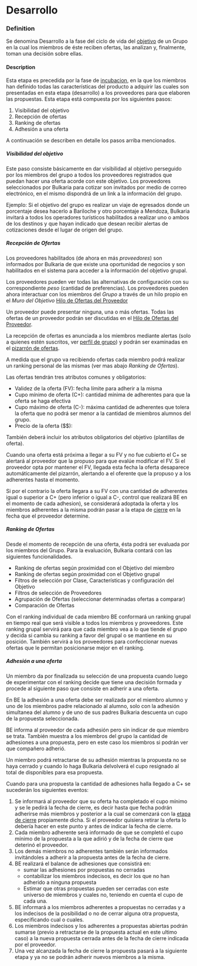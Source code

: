 Desarrollo
======

### Definition

Se denomina Desarrollo a la fase del ciclo de vida del [objetivo](objetivo.md) de un Grupo en la cual los miembros de éste reciben ofertas, las analizan y, finalmente, toman una decisión sobre ellas.

#### Description

Esta etapa es precedida por la fase de [incubacion](incubacion.md), en la que los miembros han definido todas las características del producto a adquirir las cuales son presentadas en esta etapa (desarrollo) a los proveedores para que elaboren las propuestas. Esta etapa está compuesta por los siguientes pasos:

1. Visibilidad del objetivo
1. Recepción de ofertas
1. Ranking de ofertas
1. Adhesión a una oferta

A continuación se describen en detalle los pasos arriba mencionados.

##### Visibilidad del objetivo

Este paso consiste básicamente en dar visibilidad al objetivo perseguido por los miembros del grupo a todos los proveedores registrados que puedan hacer una oferta acorde con este objetivo. Los proveedores seleccionados por Bulkaria para cotizar son invitados por medio de correo electrónico, en el mismo dispondrá de un link a la información del grupo. 

Ejemplo: Si el objetivo del grupo es realizar un viaje de egresados donde un porcentaje desea hacerlo a Bariloche y otro porcentaje a Mendoza, Bulkaria invitará a todos los operadores turísticos habilitados a realizar uno o ambos de los destinos y que hayan indicado que desean recibir alertas de cotizaciones desde el lugar de origen del grupo.

##### Recepción de Ofertas

Los proveedores habilitados (de ahora en más _proveedores_) son informados por Bulkaria de que existe una oportunidad de negocios y son habilitados en el sistema para acceder a la información del objetivo grupal.

Los proveedores pueden ver todas las alternativas  de configuración con su correspondiente _peso_ (cantidad de preferencias). Los proveedores pueden ahora interactuar con los miembros del _Grupo_ a través de un hilo propio en el _Muro del Objetivo_ [Hilo de Ofertas del Proveedor](hilo_ofertas.md) 

Un proveedor puede presentar ninguna, una o más ofertas. Todas las ofertas de un proveedor podrán ser discutidas en el [Hilo de Ofertas del Proveedor](hilo_ofertas.md).  

La recepción de ofertas es anunciada a los miembros mediante alertas (solo a quienes estén suscritos, ver [perfil de grupo](perfil-de-grupo.md)) y podrán ser examinadas en el [pizarrón de ofertas](offer-blackboard.md).

A medida que el grupo va recibiendo ofertas cada miembro podrá realizar un ranking personal de las mismas (ver mas abajo _Ranking de Ofertas_). 

Las ofertas tendrán tres atributos comunes y obligatorios:
* Validez de la oferta (FV): fecha límite para adherir a la misma
* Cupo mínimo de oferta (C+): cantidad mínima de adherentes para que la oferta se haga efectiva
* Cupo máximo de oferta (C-): máxima cantidad de adherentes que tolera la oferta que no podrá ser menor a la cantidad de miembros alumnos del grupo.
* Precio de la oferta ($$): 

También deberá incluir los atributos obligatorios del objetivo (plantillas de oferta).

Cuando una oferta está próxima a llegar a su FV y no fue cubierto el C+ se alertará al proveedor que la propuso para que evalúe modificar el FV. Si el proveedor opta por mantener el FV, llegada esta fecha la oferta  desaparece automáticamente del pizarrón, alertando a el oferente que la propuso y a los adherentes hasta el momento.

Si por el contrario la oferta llegara a su FV con una cantidad de adherentes igual o superior a C+ (pero inferior o igual a C-, control que realizará BE en el momento de cada adhesion), se considerará adoptada la oferta y los miembros adherentes a la misma podrán pasar a la etapa de [cierre](cierre.md) en la fecha que el proveedor determine.

##### Ranking de Ofertas

Desde el momento de recepción de una oferta, ésta podrá ser evaluada por los miembros del Grupo. Para la evaluación, Bulkaria contará con las siguientes funcionalidades.

* Ranking de ofertas según proximidad con el Objetivo del miembro
* Ranking de ofertas según proximidad con el Objetivo grupal
* Filtros de selección por Clase, Características y configuración del Objetivo
* Filtros de selección de Proveedores
* Agrupación de Ofertas (seleccionar determinadas ofertas a comparar)
* Comparación de Ofertas

Con el ranking individual de cada miembro BE conformará un ranking grupal en tiempo real que será visible a todos los miembros y proveedores. Este ranking grupal servirá para que cada miembro vea a lo que tiende el grupo y decida si cambia su ranking a favor del grupal o se mantiene en su posición. También servirá a los proveedores para confeccionar nuevas ofertas que le permitan posicionarse mejor en el ranking.

##### Adhesión a una oferta

Un miembro da por finalizada su selección de una propuesta cuando luego de experimentar con el ranking decide que tiene una decisión formada y procede al siguiente paso que consiste en adherir a una oferta.

En BE la adhesión a una oferta debe ser realizada por el miembro alumno y uno de los miembros padre relacionado al alumno, solo con la adhesión simultanea del alumno y de uno de sus padres Bulkaria descuenta un cupo de la propuesta seleccionada.

BE informa al proveedor de cada adhesión pero sin indicar de que miembro se trata. También muestra a los miembros del grupo la cantidad de adhesiones a una propuesta, pero en este caso los miembros si podrán ver que compañero adherió.

Un miembro podrá retractarse de su adhesión mientras la propuesta no se haya cerrado y cuando lo haga Bulkaria delvolverá el cupo resignado al total de disponibles para esa propuesta.

Cuando para una propuesta la cantidad de adhesiones halla llegado a C+ se sucederán los siguientes eventos:

1. Se informará al proveedor que su oferta ha completado el cupo mínimo y se le pedirá la fecha de cierre, es decir hasta que fecha podrán adherirse más miembros y posterior a la cual se comenzará con la [etapa de cierre](cierre.md) propiamente dicha. Si el proveedor quisiera retirar la oferta lo debería hacer en este punto y antes de indicar la fecha de cierre. 
1. Cada miembro adherente será informado de que se completó el cupo mínimo de la propuesta a la que adirió y de la fecha de cierre que deterinó el proveedor.
1. Los demás miembros no adherentes también serán informados invitándoles a adherir a la propuesta antes de la fecha de cierre.
1. BE realizará el balance de adhesiones que consistirá en:
    * sumar las adhesiones por propuestas no cerradas
    * contabilizar los miembros indecisos, es decir los que no han adherido a ninguna propuesta
    * Estimar que otras propuestas pueden ser cerradas con este universo de miembros y cuales no, teniendo en cuenta el cupo de cada una.
1. BE informará a los miembros adherentes a propuestas no cerradas y a los indecisos de la posibilidad o no de cerrar alguna otra propuesta, especificando cual o cuales.
1. Los miembros indecisos y los adherentes a propuestas abiertas podrán sumarse (previo a retractarse de la propuesta actual en este ultimo caso) a la nueva propuesta cerrada antes de la fecha de cierre indicada por el proveedor.
1. Una vez alcanzada la fecha de cierre la propuesta pasará a la siguiente etapa y ya no se podrán adherir nuevos miembros a la misma.
